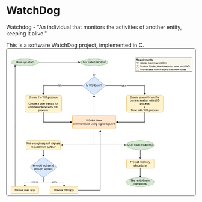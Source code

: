 # WatchDog
Watchdog - "An individual that monitors the activities of another entity, keeping it alive."

This is a software WatchDog project, implemented in C. </br>
  <a href="#"><img src="./flow.png" style="border-radius: 5px;" width="1000px" title="FlowChart"></a>
